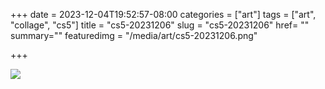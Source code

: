 +++
date = 2023-12-04T19:52:57-08:00
categories = ["art"]
tags = ["art", "collage", "cs5"]
title = "cs5-20231206"
slug = "cs5-20231206"
href= ""
summary=""
featuredimg = "/media/art/cs5-20231206.png"

+++

<img src="/media/art/cs5-20231206.png" />
